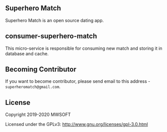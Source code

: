 ## Superhero Match
Superhero Match is an open source dating app.

## consumer-superhero-match
This micro-service is responsible for consuming new match and storing it in database and cache. 

## Becoming Contributor
If you want to become contributor, please send email to this address - `superheromatch@gmail.com`.

## License
Copyright 2019-2020 MWSOFT

Licensed under the GPLv3: http://www.gnu.org/licenses/gpl-3.0.html